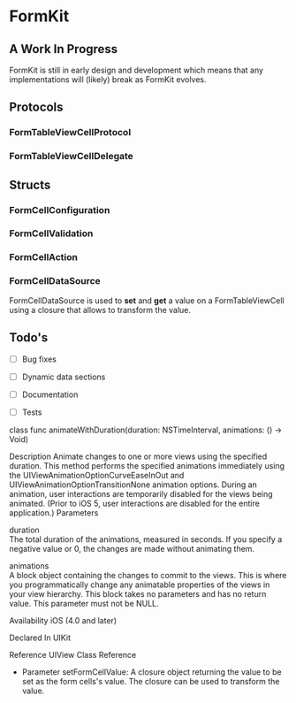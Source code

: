 # FormKit

## A Work In Progress

FormKit is still in early design and development which means that any implementations will (likely) break as FormKit evolves.


## Protocols

### FormTableViewCellProtocol

### FormTableViewCellDelegate

## Structs

### FormCellConfiguration

### FormCellValidation

### FormCellAction

### FormCellDataSource

FormCellDataSource is used to **set** and **get** a value on a FormTableViewCell using a closure that allows to transform the value.




## Todo's

- [ ] Bug fixes
- [ ] Dynamic data sections
- [ ] Documentation
- [ ] Tests





class func animateWithDuration(duration: NSTimeInterval, animations: () -> Void)

Description	
Animate changes to one or more views using the specified duration.
This method performs the specified animations immediately using the UIViewAnimationOptionCurveEaseInOut and UIViewAnimationOptionTransitionNone animation options.
During an animation, user interactions are temporarily disabled for the views being animated. (Prior to iOS 5, user interactions are disabled for the entire application.)
Parameters	

duration	
The total duration of the animations, measured in seconds. If you specify a negative value or 0, the changes are made without animating them.

animations	
A block object containing the changes to commit to the views. This is where you programmatically change any animatable properties of the views in your view hierarchy. This block takes no parameters and has no return value. This parameter must not be NULL.

Availability	iOS (4.0 and later)

Declared In	UIKit

Reference	UIView Class Reference


- Parameter setFormCellValue:
A closure object returning the value to be set as the form cells's value. The closure can be used to transform the value.